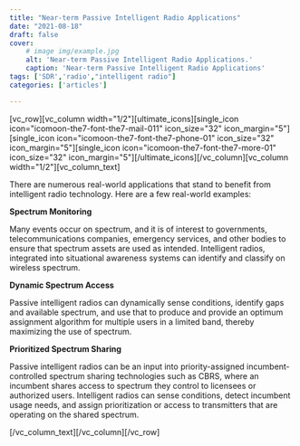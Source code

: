 ```yaml
---
title: "Near-term Passive Intelligent Radio Applications"
date: "2021-08-18"
draft: false
cover:
    # image img/example.jpg
    alt: 'Near-term Passive Intelligent Radio Applications.'
    caption: 'Near-term Passive Intelligent Radio Applications'
tags: ['SDR','radio',"intelligent radio"]
categories: ['articles']

---
```


\[vc\_row\]\[vc\_column width="1/2"\]\[ultimate\_icons\]\[single\_icon icon="icomoon-the7-font-the7-mail-011" icon\_size="32" icon\_margin="5"\]\[single\_icon icon="icomoon-the7-font-the7-phone-01" icon\_size="32" icon\_margin="5"\]\[single\_icon icon="icomoon-the7-font-the7-more-01" icon\_size="32" icon\_margin="5"\]\[/ultimate\_icons\]\[/vc\_column\]\[vc\_column width="1/2"\]\[vc\_column\_text\]

There are numerous real-world applications that stand to benefit from intelligent radio technology. Here are a few real-world examples:

**Spectrum Monitoring**

Many events occur on spectrum, and it is of interest to governments, telecommunications companies, emergency services, and other bodies to ensure that spectrum assets are used as intended. Intelligent radios, integrated into situational awareness systems can identify and classify on wireless spectrum.

**Dynamic Spectrum Access**

Passive intelligent radios can dynamically sense conditions, identify gaps and available spectrum, and use that to produce and provide an optimum assignment algorithm for multiple users in a limited band, thereby maximizing the use of spectrum.

**Prioritized Spectrum Sharing**

Passive intelligent radios can be an input into priority-assigned incumbent-controlled spectrum sharing technologies such as CBRS, where an incumbent shares access to spectrum they control to licensees or authorized users. Intelligent radios can sense conditions, detect incumbent usage needs, and assign prioritization or access to transmitters that are operating on the shared spectrum.

\[/vc\_column\_text\]\[/vc\_column\]\[/vc\_row\]

